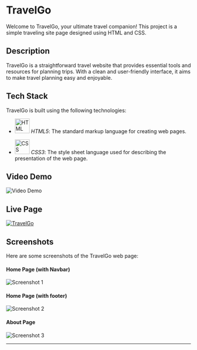 # TravelGo

Welcome to TravelGo, your ultimate travel companion! This project is a simple traveling site page designed using HTML and CSS.

## Description

TravelGo is a straightforward travel website that provides essential tools and resources for planning trips. With a clean and user-friendly interface, it aims to make travel planning easy and enjoyable.

## Tech Stack

TravelGo is built using the following technologies:

- <img src="https://i.ibb.co/QNrygQJ/logo-2582748-1280.png" alt="HTML Logo" width="40"> *HTML5*: The standard markup language for creating web pages.


- <img src="https://i.ibb.co/XV2gDMr/logo-2582747-1280.png" alt="CSS Logo" width="40"> *CSS3*: The style sheet language used for describing the presentation of the web page.


## Video Demo
![Video Demo](https://media1.giphy.com/media/v1.Y2lkPTc5MGI3NjExZGQ1Z2RlZzdueWppcWVsZTZramp1aDJqdHhhN2E1cmtlaGNmY3d3MCZlcD12MV9pbnRlcm5hbF9naWZfYnlfaWQmY3Q9Zw/cux5E9sXMm9aKlZavU/giphy.gif)

## Live Page
[![TravelGo](https://img.shields.io/badge/TravelGo-Click_Here-brightgreen)](https://nidhieeeee.github.io/TravelGo)

## Screenshots

Here are some screenshots of the TravelGo web page:

#### Home Page (with Navbar)
![Screenshot 1](https://i.postimg.cc/52cS6VyC/Screenshot-2024-06-15-000423.png)

#### Home Page (with footer)
![Screenshot 2](https://i.postimg.cc/8kx131t9/Screenshot-2024-06-15-001012.png)

#### About Page
![Screenshot 3](https://i.ibb.co/Zd0t8Hs/Screenshot-2024-06-21-232056.png)







---

